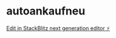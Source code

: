 # autoankaufneu

[Edit in StackBlitz next generation editor ⚡️](https://stackblitz.com/~/github.com/WebX-Solution/autoankaufneu)
